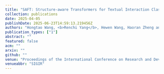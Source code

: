 ```yaml
---
title: "SAFT: Structure-aware Transformers for Textual Interaction Classification"
collection: publications
date: 2025-04-05
publishDate: 2025-06-23T14:59:13.219456Z
authors: "Hongtao Wang, <b>Renchi Yang</b>, Hewen Wang, Haoran Zheng and Jianliang Xu"
publication_types: ["1"]
abstract: ""
featured: false
acm: ""
arxiv: ""
github: ""
venue: "Proceedings of the International Conference on Research and Development in Information Retrieval"
venueabbr: "SIGIR"
---
```

